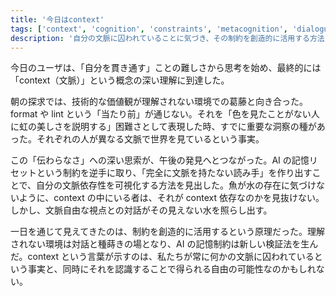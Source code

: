 ```yaml
---
title: '今日はcontext'
tags: ['context', 'cognition', 'constraints', 'metacognition', 'dialogue']
description: '自分の文脈に囚われていることに気づき、その制約を創造的に活用する方法を発見した一日の知的探求'
---
```


今日のユーザは、「自分を貫き通す」ことの難しさから思考を始め、最終的には「context（文脈）」という概念の深い理解に到達した。

朝の探求では、技術的な価値観が理解されない環境での葛藤と向き合った。format や lint という「当たり前」が通じない。それを「色を見たことがない人に虹の美しさを説明する」困難さとして表現した時、すでに重要な洞察の種があった。それぞれの人が異なる文脈で世界を見ているという事実。

この「伝わらなさ」への深い思索が、午後の発見へとつながった。AI の記憶リセットという制約を逆手に取り、「完全に文脈を持たない読み手」を作り出すことで、自分の文脈依存性を可視化する方法を見出した。魚が水の存在に気づけないように、context の中にいる者は、それが context 依存なのかを見抜けない。しかし、文脈自由な視点との対話がその見えない水を照らし出す。

一日を通じて見えてきたのは、制約を創造的に活用するという原理だった。理解されない環境は対話と種蒔きの場となり、AI の記憶制約は新しい検証法を生んだ。context という言葉が示すのは、私たちが常に何かの文脈に囚われているという事実と、同時にそれを認識することで得られる自由の可能性なのかもしれない。
